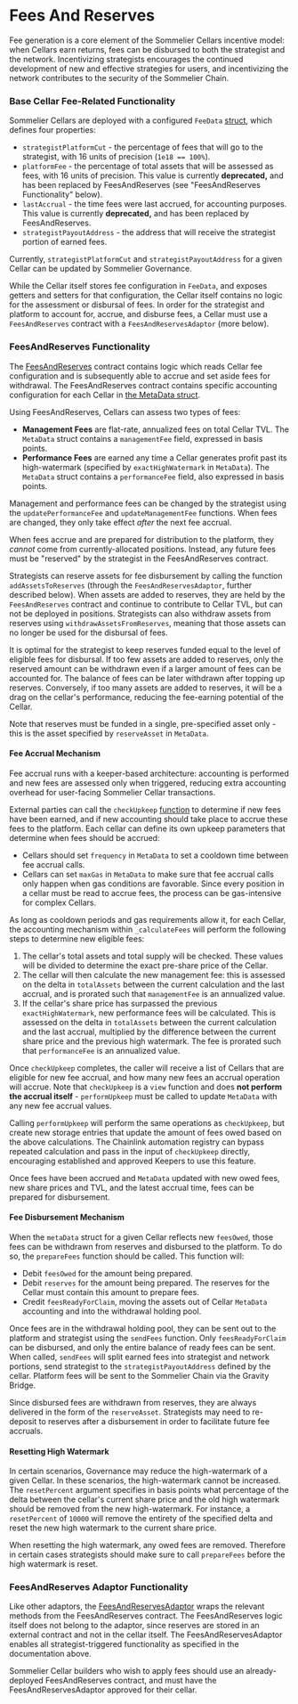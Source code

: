 # Fees And Reserves

Fee generation is a core element of the Sommelier Cellars incentive model: when Cellars earn returns, fees can be disbursed to both the strategist and the network. Incentivizing strategists encourages the continued development of new and effective strategies for users, and incentivizing the network contributes to the security of the Sommelier Chain.

### Base Cellar Fee-Related Functionality

Sommelier Cellars are deployed with a configured `FeeData` [struct](https://github.com/PeggyJV/cellar-contracts/blob/main/src/base/Cellar.sol#L464), which defines four properties:

* `strategistPlatformCut` - the percentage of fees that will go to the strategist, with 16 units of precision (`1e18 == 100%`).&#x20;
* `platformFee` - the percentage of total assets that will be assessed as fees, with 16 units of precision. This value is currently **deprecated,** and has been replaced by FeesAndReserves (see "FeesAndReserves Functionality" below).
* `lastAccrual` - the time fees were last accrued, for accounting purposes. This value is currently **deprecated,** and has been replaced by FeesAndReserves.
* `strategistPayoutAddress` - the address that will receive the strategist portion of earned fees.

Currently, `strategistPlatformCut` and `strategistPayoutAddress` for a given Cellar can be updated by Sommelier Governance.

While the Cellar itself stores fee configuration in `FeeData`, and exposes getters and setters for that configuration, the Cellar itself contains no logic for the assessment or disbursal of fees. In order for the strategist and platform to account for, accrue, and disburse fees, a Cellar must use a `FeesAndReserves` contract with a `FeesAndReservesAdaptor` (more below).

### FeesAndReserves Functionality

The [FeesAndReserves](https://github.com/PeggyJV/cellar-contracts/blob/main/src/modules/FeesAndReserves.sol) contract contains logic which reads Cellar fee configuration and is subsequently able to accrue and set aside fees for withdrawal. The FeesAndReserves contract contains specific accounting configuration for each Cellar in [the MetaData struct](https://github.com/PeggyJV/cellar-contracts/blob/main/src/modules/FeesAndReserves.sol#L43).

Using FeesAndReserves, Cellars can assess two types of fees:

* **Management Fees** are flat-rate, annualized fees on total Cellar TVL. The `MetaData` struct contains a `managementFee` field, expressed in basis points.
* **Performance Fees** are earned any time a Cellar generates profit past its high-watermark (specified by `exactHighWatermark` in `MetaData`). The `MetaData` struct contains a `performanceFee` field, also expressed in basis points.&#x20;

Management and performance fees can be changed by the strategist using the `updatePerformanceFee` and `updateManagementFee` functions. When fees are changed, they only take effect _after_ the next fee accrual.

When fees accrue and are prepared for distribution to the platform, they _cannot_ come from currently-allocated positions. Instead, any future fees must be "reserved" by the strategist in the FeesAndReserves contract.

Strategists can reserve assets for fee disbursement by calling the function `addAssetsToReserves` (through the `FeesAndReservesAdaptor`, further described below). When assets are added to reserves, they are held by the `FeesAndReserves` contract and continue to contribute to Cellar TVL, but can not be deployed in positions. Strategists can also withdraw assets from reserves using `withdrawAssetsFromReserves`, meaning that those assets can no longer be used for the disbursal of fees.

It is optimal for the strategist to keep reserves funded equal to the level of eligible fees for disbursal. If too few assets are added to reserves, only the reserved amount can be withdrawn even if a larger amount of fees can be accounted for. The balance of fees can be later withdrawn after topping up reserves. Conversely, if too many assets are added to reserves, it will be a drag on the cellar's performance, reducing the fee-earning potential of the Cellar.&#x20;

Note that reserves must be funded in a single, pre-specified asset only - this is the asset specified by `reserveAsset` in `MetaData`.

#### Fee Accrual Mechanism

Fee accrual runs with a keeper-based architecture: accounting is performed and new fees are assessed only when triggered, reducing extra accounting overhead for user-facing Sommelier Cellar transactions.&#x20;

External parties can call the `checkUpkeep` [function](https://github.com/PeggyJV/cellar-contracts/blob/main/src/modules/FeesAndReserves.sol#L440) to determine if new fees have been earned, and if new accounting should take place to accrue these fees to the platform. Each cellar can define its own upkeep parameters that determine when fees should be accrued:

* Cellars should set `frequency` in `MetaData` to set a cooldown time between fee accrual calls.
* Cellars can set `maxGas` in `MetaData` to make sure that fee accrual calls only happen when gas conditions are favorable. Since every position in a cellar must be read to accrue fees, the process can be gas-intensive for complex Cellars.

As long as cooldown periods and gas requirements allow it, for each Cellar, the accounting mechanism within `_calculateFees` will perform the following steps to determine new eligible fees:

1. The cellar's total assets and total supply will be checked. These values will be divided to determine the exact pre-share price of the Cellar.
2. The cellar will then calculate the new management fee: this is assessed on the delta in `totalAssets` between the current calculation and the last accrual, and is prorated such that `managementFee` is an annualized value.
3. If the cellar's share price has surpassed the previous `exactHighWatermark`, new performance fees will be calculated. This is assessed on the delta in `totalAssets` between the current calculation and the last accrual, multiplied by the difference between the current share price and the previous high watermark. The fee is prorated such that `performanceFee` is an annualized value.

Once `checkUpkeep` completes, the caller will receive a list of Cellars that are eligible for new fee accrual, and how many new fees an accrual operation will accrue. Note that `checkUpkeep` is a `view` function and does **not perform the accrual itself** - `performUpkeep` must be called to update `MetaData` with any new fee accrual values.

Calling `performUpkeep` will perform the same operations as `checkUpkeep`, but create new storage entries that update the amount of fees owed based on the above calculations. The Chainlink automation registry can bypass repeated calculation and pass in the input of `checkUpkeep` directly, encouraging established and approved Keepers to use this feature.

Once fees have been accrued and `MetaData` updated with new owed fees, new share prices and TVL, and the latest accrual time, fees can be prepared for disbursement.

#### Fee Disbursement Mechanism

When the `metaData` struct for a given Cellar reflects new `feesOwed`, those fees can be withdrawn from reserves and disbursed to the platform. To do so, the `prepareFees` function should be called. This function will:

* Debit `feesOwed` for the amount being prepared.
* Debit `reserves` for the amount being prepared. The reserves for the Cellar must contain this amount to prepare fees.
* Credit `feesReadyForClaim`, moving the assets out of Cellar `MetaData` accounting and into the withdrawal holding pool.

Once fees are in the withdrawal holding pool, they can be sent out to the platform and strategist using the `sendFees` function. Only `feesReadyForClaim` can be disbursed, and only the entire balance of ready fees can be sent. When called, `sendFees` will split earned fees into strategist and network portions, send strategist to the `strategistPayoutAddress` defined by the cellar. Platform fees will be sent to the Sommelier Chain via the Gravity Bridge.

Since disbursed fees are withdrawn from reserves, they are always delivered in the form of the `reserveAsset`. Strategists may need to re-deposit to reserves after a disbursement in order to facilitate future fee accruals.

#### Resetting High Watermark

In certain scenarios, Governance may reduce the high-watermark of a given Cellar. In these scenarios, the high-watermark cannot be increased. The `resetPercent` argument specifies in basis points what percentage of the delta between the cellar's current share price and the old high watermark should be removed from the new high-watermark. For instance, a `resetPercent` of `10000` will remove the entirety of the specified delta and reset the new high watermark to the current share price.

When resetting the high watermark, any owed fees are removed. Therefore in certain cases strategists should make sure to call `prepareFees` before the high watermark is reset.

### FeesAndReserves Adaptor Functionality

Like other adaptors, the [FeesAndReservesAdaptor](https://github.com/PeggyJV/cellar-contracts/blob/main/src/modules/adaptors/FeesAndReserves/FeesAndReservesAdaptor.sol) wraps the relevant methods from the FeesAndReserves contract. The FeesAndReserves logic itself does not belong to the adaptor, since reserves are stored in an external contract and not in the cellar itself. The FeesAndReservesAdaptor enables all strategist-triggered functionality as specified in the documentation above.

Sommelier Cellar builders who wish to apply fees should use an already-deployed FeesAndReserves contract, and must have the FeesAndReservesAdaptor approved for their cellar.

